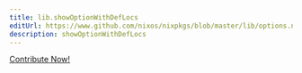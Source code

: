 ```yaml
---
title: lib.showOptionWithDefLocs
editUrl: https://www.github.com/nixos/nixpkgs/blob/master/lib/options.nix#L461C27
description: showOptionWithDefLocs
---
```


<a href="https://www.github.com/nixos/nixpkgs/blob/master/lib/options.nix#L461C27">Contribute Now!</a>
